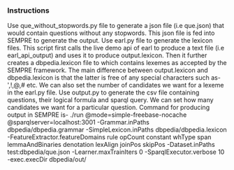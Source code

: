 ### Instructions

Use que_without_stopwords.py file to generate a json file (i.e que.json) that would contain questions without any stopwords. This json file is fed into SEMPRE to generate the output. 
Use earl.py file to generate the lexicon files. This script first calls the live demo api of earl to produce a text file (i.e earl_api_output) and uses it to produce output.lexicon. Then it further creates a dbpedia.lexicon file to which contains lexemes as accepted by the SEMPRE framework. The main difference between output.lexicon and dbpedia.lexicon is that the latter is free of any special characters such as- ',!,@,# etc.
We can also set the number of candidates we want for a lexeme in the earl.py file.
Use output.py to generate the csv file containing questions, their logical formula and sparql query. We can set how many candidates we want for a particular question.
Command for producing output in SEMPRE is-
./run @mode=simple-freebase-nocache @sparqlserver=localhost:3001 -Grammar.inPaths dbpedia/dbpedia.grammar -SimpleLexicon.inPaths dbpedia/dbpedia.lexicon -FeatureExtractor.featureDomains rule opCount constant whType span lemmaAndBinaries denotation lexAlign joinPos skipPos -Dataset.inPaths test:dbpedia/que.json -Learner.maxTrainIters 0 -SparqlExecutor.verbose 10 -exec.execDir dbpedia/out/
